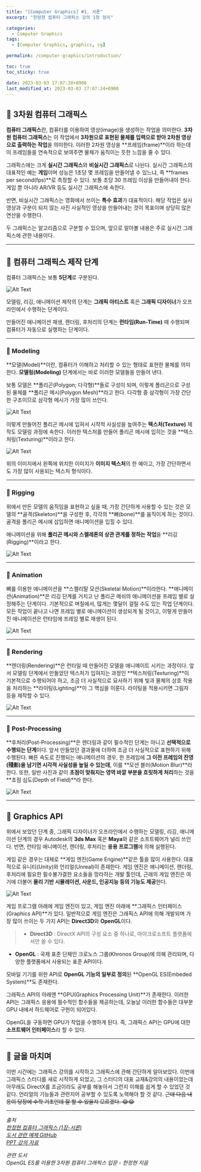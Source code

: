 ```yaml
---
title: "[Computer Graphics] #1. 서론"
excerpt: "한정현 컴퓨터 그래픽스 강의 1장 정리"

categories:
  - Computer Graphics
tags:
  - [Computer Graphics, graphics, cg]

permalink: /computer-graphics/introduction/

toc: true
toc_sticky: true

date: 2023-03-03 17:07:20+0900
last_modified_at: 2023-03-03 17:07:24+0900
---
```


## 👻 3차원 컴퓨터 그래픽스
**컴퓨터 그래픽스**란, 컴퓨터를 이용하여 영상(image)을 생성하는 작업을 의미한다. **3차원 컴퓨터 그래픽스**는 이 작업에서 **3차원으로 표현된 물체를 입력으로 받아 2차원 영상으로 출력하는 작업**을 의미한다. 이러한 2차원 영상을 **프레임(frame)**이라 하는데 이 프레임들을 연속적으로 보여주면 물체가 움직이는 듯한 느낌을 줄 수 있다.

그래픽스에는 크게 **실시간 그래픽스**와 **비실시간 그래픽스**로 나뉜다. 실시간 그래픽스의 대표적인 예는 **게임**이며 성능은 1초당 몇 프레임을 만들어낼 수 있느냐, 즉 **frames per second(fps)**로 측정할 수 있다. 보통 초당 30 프레임 이상을 만들어내야 한다. 게임 뿐 아니라 AR/VR 등도 실시간 그래픽스에 속한다.

반면, 비실시간 그래픽스는 영화에서 쓰이는 **특수 효과**가 대표적이다. 해당 작업은 실사 영상과 구분이 되지 않는 사진 사실적인 영상을 만들어내는 것이 목표이며 상당히 많은 연산을 수행한다.

두 그래픽스는 알고리즘으로 구분할 수 있으며, 앞으로 알아볼 내용은 주로 실시간 그래픽스에 관한 내용이다.

***

## 👻 컴퓨터 그래픽스 제작 단계
컴퓨터 그래픽스는 보통 **5단계**로 구분된다.

![Alt Text](/assets/images/posts_img/basics/computer-graphics/introduction/cg-stage.png)   

모델링, 리깅, 애니메이션 제작의 단계는 **그래픽 아티스트** 혹은 **그래픽 디자이너**가 오프라인에서 수행하는 단계이다.

만들어진 애니메이션 재생, 렌더링, 후처리의 단계는 **런타임(Run-Time)** 때 수행되며 컴퓨터가 자동으로 실행하는 단계이다.

***

### 🌱 Modeling
**모델(Model)**이란, 컴퓨터가 이해하고 처리할 수 있는 형태로 표현한 물체를 의미한다. **모델링(Modeling)** 단계에서는 바로 이러한 모델들을 만들어 낸다.

보통 모델은 **폴리곤(Polygon; 다각형)**들로 구성이 되며, 이렇게 폴리곤으로 구성된 물체를 **폴리곤 메시(Polygon Mesh)**라고 한다. 다각형 중 삼각형이 가장 간단한 구조이므로 삼각형 메시가 가장 많이 쓰인다.

![Alt Text](/assets/images/posts_img/basics/computer-graphics/introduction/model.png)   

이렇게 만들어진 폴리곤 메시에 입혀서 시작적 사실성을 높여주는 **텍스처(Texture)** 제작도 모델링 과정에 속한다. 이러한 텍스처를 만들어 폴리곤 메시에 입히는 것을 **텍스처링(Texturing)**이라고 한다.

![Alt Text](/assets/images/posts_img/basics/computer-graphics/introduction/texture.png)   

위의 이미지에서 왼쪽에 위치한 이미지가 **이미지 텍스처**의 한 예이고, 가장 간단하면서도 가장 많이 사용되는 텍스처 형식이다.

***

### 🌱 Rigging
위에서 만든 모델의 움직임을 표현하고 싶을 때, 가장 간단하게 사용할 수 있는 것은 모델의 **골격(Skeleton)**을 구성한 후, 각각의 **뼈(bone)**를 움직이게 하는 것이다. 골격을 폴리곤 메시에 삽입하면 애니메이션을 입힐 수 있다.

애니메이션을 위해 **폴리곤 메시와 스켈레톤의 상관 관계를 정하는 작업**을 **리깅(Rigging)**이라고 한다.

![Alt Text](/assets/images/posts_img/basics/computer-graphics/introduction/rigging.png)   

***

### 🌱 Animation
뼈를 이용한 애니메이션을 **스켈리탈 모션(Skeletal Motion)**이라한다. **애니메이션(Animation)**은 리깅 단계를 거치고 난 폴리곤 메쉬의 애니메이션을 프레임 별로 설정해주는 단계이다. 기본적으로 며칠에서, 많게는 몇달이 걸릴 수도 있는 작업 단계이다. 모든 작업이 끝나고 나면 프레임 별로 애니메이션이 생성되게 될 것이고, 이렇게 만들어진 애니메이션은 런타임에 프레임 별로 재생이 된다.

![Alt Text](/assets/images/posts_img/basics/computer-graphics/introduction/animation.png)   

***

### 🌱 Rendering
**렌더링(Rendering)**은 런타일 때 만들어진 모델을 애니메이트 시키는 과정이다. 앞서 모델링 단계에서 만들었던 텍스처가 입혀지는 과정인 **텍스처링(Texturing)**이 기본적으로 수행되어야 하고, 조금 더 사실적으로 묘사하기 위해 빛과 물체의 상호 작용을 처리하는 **라이팅(Lighting)**이 그 핵심을 이룬다. 라이팅을 적용시키면 그림자 등을 제작할 수 있다.

![Alt Text](/assets/images/posts_img/basics/computer-graphics/introduction/rendering.png)   

***

### 🌱 Post-Processing
**후처리(Post-Processing)**은 렌더링과 같이 필수적인 단계는 아니고 **선택적으로 수행되는 단계**이다. 앞서 만들었던 결과물에 더하여 조금 더 사실적으로 표현하기 위해 수행된다. 빠른 속도로 진행되는 애니메이션의 경우, 한 프레임에 **그 이전 프레임의 잔영(殘影)을 남기면 시각적 사실성을 높일 수 있는데**, 이를 **모션 블러(Motion Blur)**라 한다. 또한, 일반 사진과 같이 **초점이 맞춰지는 영역 바깥 부분을 흐릿하게 처리**하는 것을 **초점 심도(Depth of Field)**라 한다.

![Alt Text](/assets/images/posts_img/basics/computer-graphics/introduction/post-processing.png)   

***

## 👻 Graphics API
위에서 보았던 단계 중, 그래픽 디자이너가 오프라인에서 수행하는 모델링, 리깅, 애니메이션 단계의 경우 Autodesk의 **3ds Max** 혹은 **Maya**와 같은 소프트웨어가 널리 쓰인다. 반면, 런타임 애니메이션, 렌더링, 후처리는 **응용 프로그램**에 의해 실행된다.

게임 같은 경우는 대체로 **게임 엔진(Game Engine)**같은 툴을 많이 사용한다. 대표적으로 유니티(Unity)와 언리얼(Unreal)이 존재한다. 게임 엔진은 애니메이션, 렌더링, 후처리에 필요한 필수불가결한 요소들을 망라하는 개발 툴인데, 근래의 게임 엔진은 여기에 더불어 **물리 기반 시뮬레이션, 사운드, 인공지능 등의 기능도 제공**한다.

![Alt Text](/assets/images/posts_img/basics/computer-graphics/introduction/graphics-api.png)   

게임 프로그램 아래에 게임 엔진이 있고, 게임 엔진 아래에 **그래픽스 인터페이스(Graphics API)**가 있다. 일반적으로 게임 엔진은 그래픽스 API에 의해 개발되며 가장 많이 쓰이는 두 가지 API는 **Direct3D**와 **OpenGL**이다.

> - **Direct3D** : DirectX API의 구성 요소 중 하나로, 마이크로소프트 플랫폼에서만 쓸 수 있다.
- **OpenGL** : 국제 표준 단체인 크로노스 그룹(Khronos Group)에 의해 관리되며, 다양한 플랫폼에서 사용되는 표준 API이다.

모바일 기기를 위한 API로 **OpenGL 기능의 일부로 정의**된 **OpenGL ES(Embeded System)**도 존재한다.

그래픽스 API의 아래엔 **GPU(Graphics Processing Unit)**가 존재한다. 이러한 API는 그래픽스 응용에 필수적인 함수들을 제공하는데, 오늘날 이러한 함수들은 대부분 GPU 내에서 하드웨어로 구현이 되어있다.

OpenGL을 구동하면 GPU가 작업을 수행하게 된다. 즉, 그래픽스 API는 GPU에 대한 **소프트웨어 인터페이스**라 할 수 있다.

***

## 👻 글을 마치며
이번 시간에는 그래픽스 강의를 시작하고 그래픽스에 관해 간단하게 알아보았다. 이번에 그래픽스 스터디를 새로 시작하게 되었고, 그 스터디의 대표 교재&강의의 내용이었는데 아무래도 DirectX를 조금이라도 공부를 해놓아서 그런지 이해를 쉽게 할 수 있었던 것 같다. 언리얼의 기능들과 관련지어 공부할 수 있도록 노력해야 할 것 같다. ~~근데 다음 내용이 당장에 수학 기초인데 잘 할 수 있을지 모르겠다. 😂😂~~

***

_출처_   
_[한정현 컴퓨터 그래픽스 (1장-서론)](https://youtu.be/EdkPDiwsTF0)_   
_[도서 관련 예제 GitHub](https://github.com/medialab-ku/openGLESbook)_   
_[PPT 강의 자료](https://media.korea.ac.kr/books/)_

_관련 도서_   
_OpenGL ES를 이용한 3차원 컴퓨터 그래픽스 입문 - 한정현 지음_   